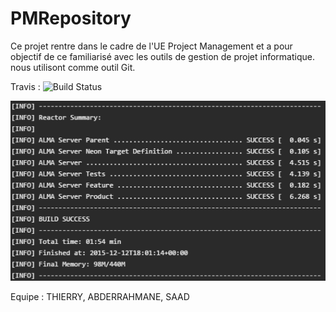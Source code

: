 # PMRepository
Ce projet rentre dans le cadre de l'UE Project Management et a pour objectif de ce familiarisé avec les outils de gestion de projet informatique. nous utilisont comme outil Git.

Travis : 
![Build Status](https://travis-ci.org/dwyl/learn-travis.svg?branch=master)

![alt tag](https://github.com/PMAlma2015RSKABDSAA/ManagementProject/blob/master/travis.png)

Equipe : THIERRY, ABDERRAHMANE, SAAD
